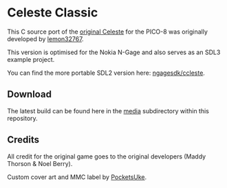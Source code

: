# Celeste Classic

This C source port of the [original
Celeste](https://www.lexaloffle.com/bbs/?tid=2145) for the PICO-8 was
originally developed by
[lemon32767](https://github.com/lemon32767/ccleste).

This version is optimised for the Nokia N-Gage and also serves as an SDL3
example project.

You can find the more portable SDL2 version here:
[ngagesdk/ccleste](https://github.com/ngagesdk/ccleste).

## Download

The latest build can be found here in the [media](media/) subdirectory
within this repository.

## Credits

All credit for the original game goes to the original developers (Maddy
Thorson & Noel Berry).

Custom cover art and MMC label by [PocketsUke](https://pocketsuke.co.uk/).
